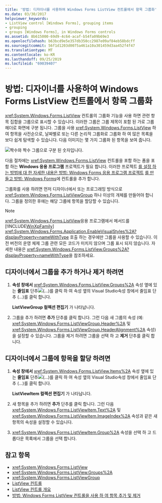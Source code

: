```yaml
---
title: '방법: 디자이너를 사용하여 Windows Forms ListView 컨트롤에서 항목 그룹화'
ms.date: 03/30/2017
helpviewer_keywords:
- ListView control [Windows Forms], grouping items
- grouping
- groups [Windows Forms], in Windows Forms controls
ms.assetid: 8b615000-69d9-4c64-acaf-b54fa09b69e3
ms.openlocfilehash: b63bcd9e5e357db350cc2987e09af84eb58bdcff
ms.sourcegitcommit: 56f1d1203d0075a461a10a301459d3aa452f4f47
ms.translationtype: MT
ms.contentlocale: ko-KR
ms.lasthandoff: 09/25/2019
ms.locfileid: "69039407"
---
```

# <a name="how-to-group-items-in-a-windows-forms-listview-control-using-the-designer"></a>방법: 디자이너를 사용하여 Windows Forms ListView 컨트롤에서 항목 그룹화

<xref:System.Windows.Forms.ListView> 컨트롤의 그룹화 기능을 사용 하면 관련 항목 집합을 그룹으로 표시할 수 있습니다. 이러한 그룹은 그룹 제목이 포함 된 가로 그룹 헤더로 화면에 구분 됩니다. 그룹을 사용 <xref:System.Windows.Forms.ListView> 하 여 항목을 사전순으로, 날짜별로 또는 다른 논리적 그룹화로 그룹화 하 여 많은 목록을 보다 쉽게 탐색할 수 있습니다. 다음 이미지는 몇 가지 그룹화 된 항목을 보여 줍니다.

![짝수와 짝수 그룹으로 구분 된 숫자입니다.](./media/how-to-group-items-in-a-windows-forms-listview-control-using-the-designer/odd-even-list-view-groups.gif)

다음 절차에는 <xref:System.Windows.Forms.ListView> 컨트롤을 포함 하는 폼을 포함 하는 **Windows 응용 프로그램** 프로젝트가 필요 합니다. 이러한 프로젝트 [를 설정 하는 방법에 대 한 자세한 내용은 방법: Windows Forms 응용 프로그램 프로젝트](/visualstudio/ide/step-1-create-a-windows-forms-application-project) [를 만들고 방법: Windows Forms](how-to-add-controls-to-windows-forms.md)에 컨트롤을 추가 합니다.

그룹화를 사용 하려면 먼저 디자이너에서 또는 프로그래밍 방식으로 <xref:System.Windows.Forms.ListViewGroup> 하나 이상의 개체를 만들어야 합니다. 그룹을 정의한 후에는 해당 그룹에 항목을 할당할 수 있습니다.

> [!NOTE]
> <xref:System.Windows.Forms.ListView>응용 프로그램에서 메서드를 [!INCLUDE[WinXpFamily](../../../../includes/winxpfamily-md.md)] <xref:System.Windows.Forms.Application.EnableVisualStyles%2A?displayProperty=nameWithType> 호출 하는 경우에만 그룹을 사용할 수 있습니다. 이전 버전의 운영 체제 그룹 관련 모든 코드가 미치지 않으며 그룹 표시 되지 않습니다. 자세한 내용은 <xref:System.Windows.Forms.ListView.Groups%2A?displayProperty=nameWithType>을 참조하세요.

## <a name="to-add-or-remove-groups-in-the-designer"></a>디자이너에서 그룹을 추가 하거나 제거 하려면

1. **속성 창에서** <xref:System.Windows.Forms.ListView.Groups%2A> 속성 옆에 있는 **줄임표** 단추![(...)를 클릭 하 여 속성 옆의 Visual Studio](./media/visual-studio-ellipsis-button.png)속성 창에서 줄임표 단추 (...)를 클릭 합니다.

     **ListViewGroup 컬렉션 편집기** 가 나타납니다.

2. 그룹을 추가 하려면 **추가** 단추를 클릭 합니다. 그런 다음 새 그룹의 속성 (예: <xref:System.Windows.Forms.ListViewGroup.Header%2A> 및 <xref:System.Windows.Forms.ListViewGroup.HeaderAlignment%2A> 속성)을 설정할 수 있습니다. 그룹을 제거 하려면 그룹을 선택 하 고 **제거** 단추를 클릭 합니다.

## <a name="to-assign-items-to-groups-in-the-designer"></a>디자이너에서 그룹에 항목을 할당 하려면

1. **속성 창에서** <xref:System.Windows.Forms.ListView.Items%2A> 속성 옆에 있는 **줄임표** 단추![(...)를 클릭 하 여 속성 옆의 Visual Studio](./media/visual-studio-ellipsis-button.png)속성 창에서 줄임표 단추 (...)를 클릭 합니다.

     **ListViewItem 컬렉션 편집기** 가 나타납니다.

2. 새 항목을 추가 하려면 **추가** 단추를 클릭 합니다. 그런 다음 <xref:System.Windows.Forms.ListViewItem.Text%2A> 및 <xref:System.Windows.Forms.ListViewItem.ImageIndex%2A> 속성과 같은 새 항목의 속성을 설정할 수 있습니다.

3. <xref:System.Windows.Forms.ListViewItem.Group%2A> 속성을 선택 하 고 드롭다운 목록에서 그룹을 선택 합니다.

## <a name="see-also"></a>참고 항목

- <xref:System.Windows.Forms.ListView>
- <xref:System.Windows.Forms.ListView.Groups%2A>
- <xref:System.Windows.Forms.ListViewGroup>
- [ListView 컨트롤](listview-control-windows-forms.md)
- [ListView 컨트롤 개요](listview-control-overview-windows-forms.md)
- [방법: Windows Forms ListView 컨트롤을 사용 하 여 항목 추가 및 제거](how-to-add-and-remove-items-with-the-windows-forms-listview-control.md)
